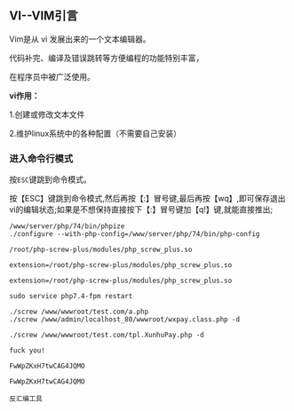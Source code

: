 ## VI--VIM引言

Vim是从 vi 发展出来的一个文本编辑器。

代码补完、编译及错误跳转等方便编程的功能特别丰富，

在程序员中被广泛使用。

**vi作用：**

1.创建或修改文本文件

2.维护linux系统中的各种配置（不需要自己安装）

### 进入命令行模式

按`ESC`键跳到命令模式。

按【ESC】键跳到命令模式,然后再按【:】冒号键,最后再按【wq】,即可保存退出vi的编辑状态;如果是不想保持直接按下【:】冒号键加【q!】键,就能直接推出;

```
/www/server/php/74/bin/phpize
./configure --with-php-config=/www/server/php/74/bin/php-config

/root/php-screw-plus/modules/php_screw_plus.so

extension=/root/php-screw-plus/modules/php_screw_plus.so

extension=/root/php-screw-plus/modules/php_screw_plus.so

sudo service php7.4-fpm restart

./screw /www/wwwroot/test.com/a.php
./screw /www/admin/localhost_80/wwwroot/wxpay.class.php -d

./screw /www/wwwroot/test.com/tpl.XunhuPay.php -d

fuck you!

FwWpZKxH7twCAG4JQMO

FwWpZKxH7twCAG4JQMO

反汇编工具
```

